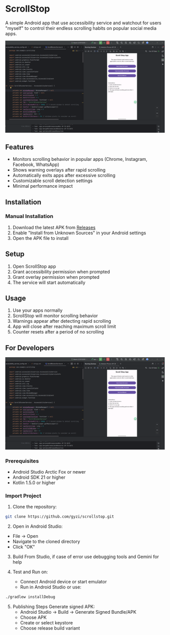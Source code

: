 # ScrollStop

A simple Android app that use accessibility service and watchout for users "myself" to control their endless scrolling habits on popular social media apps.

![ScrollStop Logo](app/src/main/res/mipmap-xxxhdpi/dev_environment.png)

## Features

- Monitors scrolling behavior in popular apps (Chrome, Instagram, Facebook, WhatsApp)
- Shows warning overlays after rapid scrolling
- Automatically exits apps after excessive scrolling
- Customizable scroll detection settings
- Minimal performance impact

## Installation

### Manual Installation
1. Download the latest APK from [Releases](https://github.com/gyzi/scrollstop/releases)
2. Enable "Install from Unknown Sources" in your Android settings
3. Open the APK file to install

## Setup

1. Open ScrollStop app
2. Grant accessibility permission when prompted
3. Grant overlay permission when prompted
4. The service will start automatically

## Usage

1. Use your apps normally
2. ScrollStop will monitor scrolling behavior
3. Warnings appear after detecting rapid scrolling
4. App will close after reaching maximum scroll limit
5. Counter resets after a period of no scrolling

## For Developers

![Development environment](app/src/main/res/mipmap-xxxhdpi/android-studio-appview.png)

### Prerequisites
- Android Studio Arctic Fox or newer
- Android SDK 21 or higher
- Kotlin 1.5.0 or higher

### Import Project
1. Clone the repository:
```bash
git clone https://github.com/gyzi/scrollstop.git
```

2. Open in Android Studio:
- File → Open
- Navigate to the cloned directory
- Click "OK"

3. Build From Studio, if case of error use debugging tools and Gemini for help

4. Test and Run on: 
    * Connect Android device or start emulator
    * Run in Android Studio or use:
```bash
./gradlew installDebug
```

5. Publishing Steps 
 Generate signed APK:
   - Android Studio → Build → Generate Signed Bundle/APK
   - Choose APK
   - Create or select keystore
   - Choose release build variant

